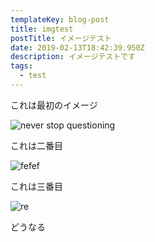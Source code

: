 ```yaml
---
templateKey: blog-post
title: imgtest
postTitle: イメージテスト
date: 2019-02-13T18:42:39.950Z
description: イメージテストです
tags:
  - test
---
```

これは最初のイメージ

![never stop questioning](/img/スクリーンショット-2019-01-21-0.33.37.png "nsq")

これは二番目

![fefef](/img/chemex.jpg "cafe")

これは三番目

![re](/img/ino.png "inopng")

どうなる
